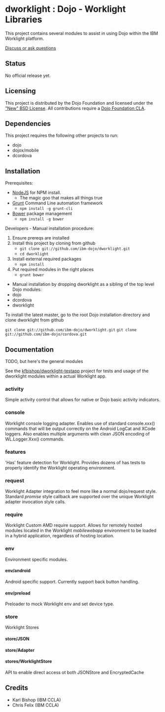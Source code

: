 
# dworklight : Dojo - Worklight Libraries
This project contains several modules to assist in using Dojo within the IBM Worklight platform.

[Discuss or ask questions](http://ost.io/@ibm-dojo/dworklight)

## Status

No official release yet.

## Licensing

This project is distributed by the Dojo Foundation and licensed under the ["New" BSD License](https://github.com/ibm-dojo/dcordova/blob/master/LICENSE).
All contributions require a [Dojo Foundation CLA](http://dojofoundation.org/about/claForm).

## Dependencies

This project requires the following other projects to run:
 * dojo
 * dojox/mobile
 * dcordova


## Installation

Prerequisites:
- [NodeJS](http://nodejs.org/) for NPM install.
	- The magic goo that makes all things true
- [Grunt]() Command Line automation framework
	- `npm install -g grunt-cli`
- [Bower](http://bower.io/) package management
	- `npm install -g bower`


Developers - Manual installation procedure:

1. Ensure prereqs are installed
2. Install this project by cloning from github
	- `git clone git://github.com/ibm-dojo/dworklight.git`
	- `cd dworklight`
3. Install external required packages
	- `npm install`
4. Put required modules in the right places
	- `grunt bower`


* Manual installation by dropping dworklight as a sibling of the top level Dojo modules:
 * dojo
 * dcordova
 * dworklight

 To install the latest master, go to the root Dojo installation directory and clone dworklight from github

 `git clone git://github.com/ibm-dojo/dworklight.git`
 `git clone git://github.com/ibm-dojo/cordova.git`

## Documentation

TODO, but here's the general modules

See the [kfbishop/dworklight-testapp](https://github.com/kfbishop/dworklight-testapp) project for tests and usage of the dworklight modules within a actual Worklight app.

### activity

Simple activity control that allows for native or Dojo basic activity indicators.

### console

Worklight console logging adapter. Enables use of standard console.xxx() commands that will be output correctly on the Android LogCat and XCode loggers.  Also enables multiple arguments with clean JSON encoding of WL.Logger.Xxx() commands.

### features
'Has' feature detection for Worklight. Provides dozens of has tests to properly identify the Worklight operating environment.

### request
Worklight Adapter integration to feel more like a normal dojo/request style. Standard *promise* style callback are supported over the unique Worklight adapter invocation style calls.

### require
Worklight Custom AMD require support. Allows for remotely hosted modules located in the Worklight *mobilewebapp* environment to be loaded in a hybrid application, regardless of hosting location.

### env
Environment specific modules.

#### env/android
Android specific support. Currently support back button handling.

#### env/preload
Preloader to mock Worklight env and set device type.

### store
Worklight Stores

#### store/JSON

#### store/Adapter

#### stores/WorklightStore
API to enable direct access ot both JSONStore and EncryptedCache

## Credits

* Karl Bishop (IBM CCLA)
* Chris Felix (IBM CCLA)
